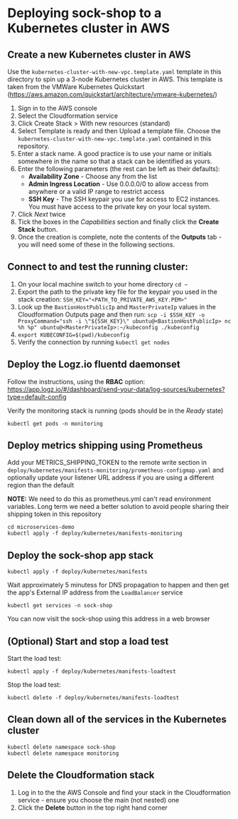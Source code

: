 # Deploying sock-shop to a Kubernetes cluster in AWS

## Create a new Kubernetes cluster in AWS

Use the `kubernetes-cluster-with-new-vpc.template.yaml` template in this directory to spin up a 3-node Kubernetes cluster in AWS.  This template is taken from the VMWare Kubernetes Quickstart (https://aws.amazon.com/quickstart/architecture/vmware-kubernetes/)

1. Sign in to the AWS console
2. Select the Cloudformation service
3. Click Create Stack > With new resources (standard)
4. Select Template is ready and then Upload a template file.  Choose the `kubernetes-cluster-with-new-vpc.template.yaml` contained in this repository.
5. Enter a stack name.  A good practice is to use your name or initials somewhere in the name so that a stack can be identified as yours.
6. Enter the following parameters (the rest can be left as their defaults):
   - **Availability Zone** - Choose any from the list
   - **Admin Ingress Location** - Use 0.0.0.0/0 to allow access from anywhere or a valid IP range to restrict access
   - **SSH Key** - The SSH keypair you use for access to EC2 instances.  You must have access to the private key on your local system.
7. Click _Next_ twice
8. Tick the boxes in the _Capabilities_ section and finally click the **Create Stack** button.
9. Once the creation is complete, note the contents of the **Outputs** tab - you will need some of these in the following sections.

## Connect to and test the running cluster:

1. On your local machine switch to your home directory `cd ~`
2. Export the path to the private key file for the keypair you used in the stack creation:
   `SSH_KEY="<PATH_TO_PRIVATE_AWS_KEY.PEM>"`
3. Look up the `BastionHostPublicIp` and `MasterPrivateIp` values in the Cloudformation Outputs page and then run:
   `scp -i $SSH_KEY -o ProxyCommand="ssh -i \"${SSH_KEY}\" ubuntu@<BastionHostPublicIp> nc %h %p" ubuntu@<MasterPrivateIp>:~/kubeconfig ./kubeconfig`
4. `export KUBECONFIG=$(pwd)/kubeconfig`
5. Verify the connection by running `kubectl get nodes`

## Deploy the Logz.io fluentd daemonset

Follow the instructions, using the __RBAC__ option: https://app.logz.io/#/dashboard/send-your-data/log-sources/kubernetes?type=default-config

Verify the monitoring stack is running (pods should be in the _Ready_ state)
```
kubectl get pods -n monitoring
```

## Deploy metrics shipping using Prometheus

Add your METRICS_SHIPPING_TOKEN to the remote write section in `deploy/kubernetes/manifests-monitoring/prometheus-configmap.yaml` and optionally update your listener URL address if you are using a different region than the default

**NOTE:**  We need to do this as prometheus.yml can't read environment variables.  Long term we need a better solution to avoid people sharing their shipping token in this repository

```
cd microservices-demo
kubectl apply -f deploy/kubernetes/manifests-monitoring
```

## Deploy the sock-shop app stack

```
kubectl apply -f deploy/kubernetes/manifests
```

Wait approximately 5 minutess for DNS propagation to happen and then get the app's External IP address from the `LoadBalancer` service
```
kubectl get services -n sock-shop
```
You can now visit the sock-shop using this address in a web browser

## (Optional) Start and stop a load test

Start the load test:
```
kubectl apply -f deploy/kubernetes/manifests-loadtest
```
Stop the load test:
```
kubectl delete -f deploy/kubernetes/manifests-loadtest
```

## Clean down all of the services in the Kubernetes cluster

```
kubectl delete namespace sock-shop
kubectl delete namespace monitoring
```

## Delete the Cloudformation stack
1. Log in to the the AWS Console and find your stack in the Cloudformation service - ensure you choose the main (not nested) one
2. Click the __Delete__ button in the top right hand corner
